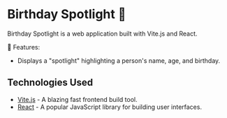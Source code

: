 # Birthday Spotlight 🎉

Birthday Spotlight is a web application built with Vite.js and React.

🎈 Features:
- Displays a "spotlight" highlighting a person's name, age, and birthday.

## Technologies Used
- [Vite.js](https://vitejs.dev/) - A blazing fast frontend build tool.
- [React](https://reactjs.org/) - A popular JavaScript library for building user interfaces.
